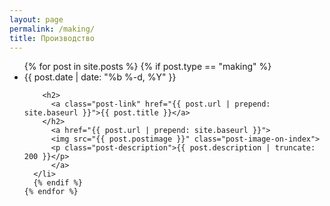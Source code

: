 ```yaml
---
layout: page
permalink: /making/
title: Производство
---
```


<div class="home">

  <ul class="post-list">
    {% for post in site.posts %}
      {% if post.type == "making" %}
      <li>
        <span class="post-meta">{{ post.date | date: "%b %-d, %Y" }}</span>

        <h2>
          <a class="post-link" href="{{ post.url | prepend: site.baseurl }}">{{ post.title }}</a>
        </h2>
          <a href="{{ post.url | prepend: site.baseurl }}">
          <img src="{{ post.postimage }}" class="post-image-on-index">
          <p class="post-description">{{ post.description | truncate: 200 }}</p>
          </a>
      </li>
      {% endif %}
    {% endfor %}
  </ul>

  

</div>
